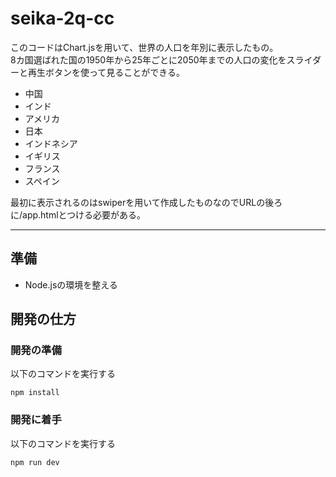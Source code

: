 # seika-2q-cc


このコードはChart.jsを用いて、世界の人口を年別に表示したもの。  
8カ国選ばれた国の1950年から25年ごとに2050年までの人口の変化をスライダーと再生ボタンを使って見ることができる。

- 中国
- インド
- アメリカ
- 日本
- インドネシア
- イギリス
- フランス
- スペイン

最初に表示されるのはswiperを用いて作成したものなのでURLの後ろに/app.htmlとつける必要がある。

---

## 準備 ##
- Node.jsの環境を整える

## 開発の仕方 ##

### 開発の準備 ###

以下のコマンドを実行する

```
npm install
```

### 開発に着手 ###

以下のコマンドを実行する

```
npm run dev
```

